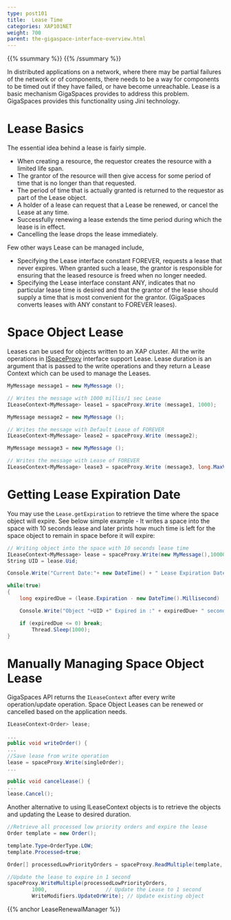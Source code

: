 ```yaml
---
type: post101
title:  Lease Time
categories: XAP101NET
weight: 700
parent: the-gigaspace-interface-overview.html
---
```


{{% ssummary %}} {{% /ssummary %}}



In distributed applications on a network, where there may be partial failures of the network or of components, there needs to be a way for components to be timed out if they have failed, or have become unreachable. Lease is a basic mechanism GigaSpaces provides to address this problem. GigaSpaces provides this functionality using Jini technology.

# Lease Basics

The essential idea behind a lease is fairly simple.

- When creating a resource, the requestor creates the resource with a  limited life span.
- The grantor of the resource will then give access for some period of time that is no longer than that requested.
- The period of time that is actually granted is returned to the requestor as part of the Lease object.
- A holder of a lease can request that a Lease be renewed, or cancel the Lease at any time.
- Successfully renewing a lease extends the time period during which the lease is in effect.
- Cancelling the lease drops the lease immediately.

Few other ways Lease can be managed include,

- Specifying the Lease interface constant FOREVER, requests a lease that never expires. When granted such a lease, the grantor is responsible for ensuring that the leased resource is freed when no longer needed.
- Specifying the Lease interface constant ANY, indicates that no particular lease time is desired and that the grantor of the lease should supply a time that is most convenient for the grantor. (GigaSpaces converts leases with ANY constant to FOREVER leases).

# Space Object Lease

Leases can be used for objects written to an XAP cluster. All the write operations in [ISpaceProxy](http://www.gigaspaces.com/docs/dotnetdocs{{%currentversion%}}/html/T_GigaSpaces_Core_ISpaceProxy.htm) interface support Lease. Lease duration is an argument that is passed to the write operations and they return a Lease Context which can be used to manage the Leases.


```csharp
MyMessage message1 = new MyMessage ();

// Writes the message with 1000 millis/1 sec Lease
ILeaseContext<MyMessage> lease1 = spaceProxy.Write (message1, 1000);

MyMessage message2 = new MyMessage ();

// Writes the message with Default Lease of FOREVER
ILeaseContext<MyMessage> lease2 = spaceProxy.Write (message2);

MyMessage message3 = new MyMessage ();

// Writes the message with Lease of FOREVER
ILeaseContext<MyMessage> lease3 = spaceProxy.Write (message3, long.MaxValue);
```

# Getting Lease Expiration Date

You may use the `Lease.getExpiration` to retrieve the time where the space object will expire. See below simple example - It writes a space into the space with 10 seconds lease and later prints how much time is left for the space object to remain in space before it will expire:


```csharp
// Writing object into the space with 10 seconds lease time
ILeaseContext<MyMessage> lease = spaceProxy.Write(new MyMessage(),10000);
String UID = lease.Uid;

Console.Write("Current Date:"+ new DateTime() + " Lease Expiration Date:" + new DateTime(lease.Expiration));

while(true)
{
    long expiredDue = (lease.Expiration - new DateTime().Millisecond) ;

	Console.Write("Object "+UID +" Expired in :" + expiredDue+ " seconds");

	if (expiredDue <= 0) break;
	    Thread.Sleep(1000);
}
```

# Manually Managing Space Object Lease

GigaSpaces API returns the `ILeaseContext` after every write operation/update operation. Space Object Leases can be renewed or cancelled based on the application needs.


```csharp
ILeaseContext<Order> lease;

...
public void writeOrder() {
...
//Save lease from write operation
lease = spaceProxy.Write(singleOrder);
...

public void cancelLease() {
...
lease.Cancel();
```

Another alternative to using ILeaseContext objects is to retrieve the objects and updating the Lease to desired duration.


```csharp
//Retrieve all processed low priority orders and expire the lease
Order template = new Order();

template.Type=OrderType.LOW;
template.Processed=true;

Order[] processedLowPriorityOrders = spaceProxy.ReadMultiple(template, 1000);

//Update the lease to expire in 1 second
spaceProxy.WriteMultiple(processedLowPriorityOrders,
		1000,					// Update the Lease to 1 second
		WriteModifiers.UpdateOrWrite); // Update existing object
```

{{% anchor LeaseRenewalManager %}}

